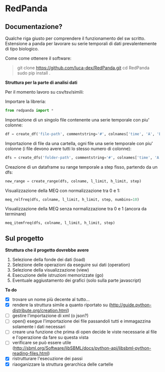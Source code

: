 RedPanda
========

Documentazione?
---------------

Qualche riga giusto per comprendere il funzionamento del sw scritto. Estensione a panda per lavorare su serie
temporali di dati prevalentemente di tipo biologico.

Come come ottenere il software:

> git clone https://github.com/luca-dex/RedPanda.git
> cd RedPanda
> sudo pip install .

**Struttura per la parte di analisi dati**


Per il momento lavoro su csv/tsv/simili:

Importare la libreria:
```python
from redpanda import *
```

Importazione di un singolo file contenente una serie temporale con piu' colonne:

```python
df = create_df('file-path', commentstring='#', colnames['time', 'A', 'B'], low_limit='', high_limit='')
```

Importazione di file da una cartella, ogni file una serie temporale 
con piu' colonne (i file devono avere tutti lo stesso numero di colonne):

```python
dfs = create_dfs('folder-path', commentstring='#', colnames['time', 'A', 'B'], low_limit='', high_limit='')
```

Creazione di un dataframe su range temporale a step fisso, partendo da un dfs:

```python
new_range = create_range(dfs, colname, l_limit, h_limit, step)
```

Visualizzazione della MEQ con normalizzazione tra 0 e 1:

```python
meq_relfreq(dfs, colname, l_limit, h_limit, step, numbins=10)
```

Visualizzazione della MEQ senza normalizzazione tra 0 e 1 (ancora da terminare)

```python
meq_itemfreq(dfs, colname, l_limit, h_limit, step)
```

Sul progetto
------------

**Struttura che il progetto dovrebbe avere**

1. Selezione della fonde dei dati (load)
2. Selezione delle operazioni da eseguire sui dati (operation)
3. Selezione della visualizzazione (view)
4. Esecuzione delle istruzioni memorizzate (go)
5. Eventuale aggiustamento dei grafici (solo sulla parte javascript)

**To do**

* [x] trovare un nome più decente al tutto...
* [x] rendere la struttura simile a quanto riportato su (http://guide.python-distribute.org/creation.html)
* [ ] gestire l'importazione di xml (o json?)
* [ ] open() esegue l'importazione dei file passandoli tutti e immagazzina solamente i dati necessari
* [ ] creare una funzione che prima di open decide le viste necessarie al file e l'operazione da fare su questa vista
* [ ] verificare se può essere utile (http://sbml.org/Software/libSBML/docs/python-api/libsbml-python-reading-files.html)
* [x] ristrutturare l'esecuzione dei passi
* [x] riaoganizzare la struttura gerarchica delle cartelle

